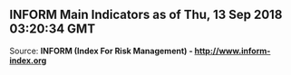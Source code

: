 ## INFORM Main Indicators as of Thu, 13 Sep 2018 03:20:34 GMT

Source: **INFORM (Index For Risk Management) - http://www.inform-index.org**
